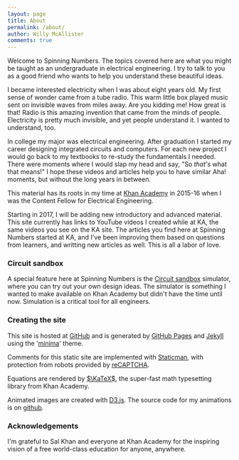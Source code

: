 ```yaml
---
layout: page
title: About
permalink: /about/
author: Willy McAllister
comments: true
---
```


Welcome to Spinning Numbers. The topics covered here are what you might be taught as an undergraduate in electrical engineering. I try to talk to you as a good friend who wants to help you understand these beautiful ideas. 

I became interested electricity when I was about eight years old. My first sense of wonder came from a tube radio. This warm little box played music sent on invisible waves from miles away. Are you kidding me! How great is that! Radio is this amazing invention that came from the minds of people. Electricity is pretty much invisible, and yet people understand it. I wanted to understand, too.

In college my major was electrical engineering. After graduation I started my career designing integrated circuits and computers. For each new project I would go back to my textbooks to re-study the fundamentals I needed. There were moments where I would slap my head and say, "So *that's* what that means!" I hope these videos and articles help you to have similar Aha! moments, but without the long years in between.

This material has its roots in my time at [Khan Academy](https://www.khanacademy.org/science/electrical-engineering) in 2015-16 when I was the Content Fellow for Electrical Engineering. 

Starting in 2017, I will be adding new introductory and advanced material. This site currently has links to YouTube videos I created while at KA, the same videos you see on the KA site. The articles you find here at Spinning Numbers started at KA, and I've been improving them based on questions from  learners, and writting new articles as well. This is all a labor of love.

### Circuit sandbox
A special feature here at Spinning Numbers is the [Circuit sandbox](/a/circuit-sandbox.html) simulator, where you can try out your own design ideas. The simulator is something I wanted to make available on Khan Academy but didn't have the time until now. Simulation is a critical tool for all engineers.

### Creating the site

This site is hosted at [GitHub](https://github.com/willymcallister/spinningnumbers) and is generated by [GitHub Pages](https://pages.github.com/) and [Jekyll](https://jekyllrb.com/) using the '[minima](https://github.com/jekyll/minima)' theme. 

Comments for this static site are implemented with [Staticman](https://staticman.net/), with protection from robots provided by [reCAPTCHA](https://www.google.com/recaptcha/intro/).  

Equations are rendered by [$\KaTeX$](https://khan.github.io/KaTeX/), the super-fast math typesetting library from Khan Academy. 

Animated images are created with [D3.js](http://d3js.org). The source code for my animations is on [github](https://github.com/willymcallister/spinningnumbers/tree/master/assets/d3).

### Acknowledgements

I'm grateful to Sal Khan and everyone at Khan Academy for the inspiring vision of a free world-class education for anyone, anywhere.



